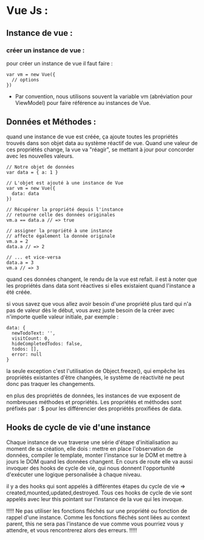 # Vue Js : 

## Instance de vue :

### créer un instance de vue : 

pour créer un instance de vue il faut faire : 
```
var vm = new Vue({
  // options
})
```
* Par convention, nous utilisons souvent la variable vm (abréviation pour ViewModel) pour faire référence au instances de Vue.

## Données et Méthodes : 

quand une instance de vue est créée, ça ajoute toutes les propriétés trouvés dans son objet data au système réactif de vue.
Quand une valeur de ces propriétés change, la vue va "réagir", se mettant à jour pour concorder avec les nouvelles valeurs.
```
// Notre objet de données
var data = { a: 1 }

// L'objet est ajouté à une instance de Vue
var vm = new Vue({
  data: data
})

// Récupérer la propriété depuis l'instance
// retourne celle des données originales
vm.a == data.a // => true

// assigner la propriété à une instance
// affecte également la donnée originale
vm.a = 2
data.a // => 2

// ... et vice-versa
data.a = 3
vm.a // => 3
```
quand ces données changent, le rendu de la vue est refait. il est à noter que les propriétés dans data sont réactives
si elles existaient quand l'instance a été créée.

si vous savez que vous allez avoir besoin d'une propriété plus tard qui n'a pas de valeur dès le début, vous avez juste besoin de la créer avec n'importe quelle valeur initiale, par exemple : 
```
data: {
  newTodoText: '',
  visitCount: 0,
  hideCompletedTodos: false,
  todos: [],
  error: null
}
```
la seule exception c'est l'utilisation de Object.freeze(), qui empêche les propriétés existantes d'être changées,
le système de réactivité ne peut donc pas traquer les changements.

en plus des propriétés de données, les instances de vue exposent de nombreuses méthodes et propriétés. 
Les propriétés et méthodes sont préfixés par : $  pour les différencier des propriétés proxifiées de data.

## Hooks de cycle de vie d'une instance 

Chaque instance de vue traverse une série d'étape d'initialisation au moment de sa création, elle dois : 
mettre en place l'observation de données, compiler le template, monter l'instance sur le DOM et mettre à jours le DOM
quand les données changent. En cours de route elle va aussi invoquer des hooks de cycle de vie, qui nous donnent 
l'opportunité d'exécuter une logique personalisée à chaque niveau.

il y a des hooks qui sont appelés à différentes étapes du cycle de vie => created,mounted,updated,destroyed.
Tous ces hooks de cycle de vie sont appelés avec leur this pointant sur l'instance de la vue qui les invoque.

!!!!! Ne pas utiliser les fonctions fléchés sur une propriété ou fonction de rappel d'une instance.
Comme les fonctions fléchés sont liées au context parent, this ne sera pas l'instance de vue comme vous pourriez
vous y attendre, et vous rencontrerez alors des erreurs. !!!!!


